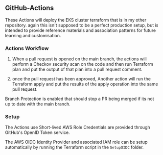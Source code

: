 ## GitHub-Actions

These Actions will deploy the EKS cluster terraform that is in my other repository. again this isn't supposed to be a perfect production setup, but is intended to provide reference materials and association patterns for future learning and customisation. 

### Actions Workflow

1.  When a pull request is opened on the main branch, the actions will perform a Checkov security scan on the code and then run Terraform plan and put the output of that plan into a pull request comment.
    
2. once the pull request has been approved, Another action will run the Terraform apply and put the results of the apply operation into the same pull request.

Branch Protection is enabled that should stop a PR being merged if its not up to date with the 
main branch. 

### Setup

The Actions use Short-lived AWS Role Credentials are provided through GitHub's OpenID Token service.

The AWS OIDC Identity Provider and associated IAM role can be setup automatically by running the Terraform script in the `SetupOIDC` folder.